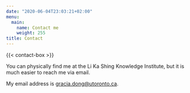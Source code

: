 ```yaml
---
date: "2020-06-04T23:03:21+02:00"
menu:
  main:
    name: Contact me
    weight: 255
title: Contact
---
```


{{< contact-box >}}

You can physically find me at the Li Ka Shing Knowledge Institute, but it is much easier to reach me via email. 

My email address is gracia.dong@utoronto.ca.

<!--- {{< social >}} -->
